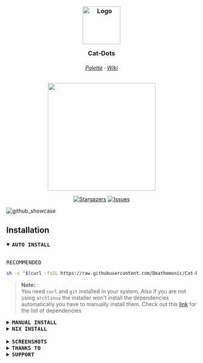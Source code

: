 <h3 align="center">
	<img src="https://raw.githubusercontent.com/catppuccin/catppuccin/main/assets/logos/exports/1544x1544_circle.png" width="100" alt="Logo"/><br/>
	<img src="https://raw.githubusercontent.com/catppuccin/catppuccin/main/assets/misc/transparent.png" height="30" width="0px"/>
	Cat-Dots
	<img src="https://raw.githubusercontent.com/catppuccin/catppuccin/main/assets/misc/transparent.png" height="30" width="0px"/>
</h3>

<h6 align="center">
  <a href="https://github.com/catppuccin/catppuccin#-palette">Palette</a>
  ·
  <a href="https://github.com/Deathemonic/Cat-Dots/wiki">Wiki</a>
</h6>

<p align="center"><img src="https://raw.githubusercontent.com/catppuccin/catppuccin/main/assets/palette/macchiato.png" width="285" /></p>

<p align="center">
	<a href="https://github.com/Deathemonic/Cat-Dots/stargazers">
		<img alt="Stargazers" src="https://img.shields.io/github/stars/deathemonic/cat-dots?style=for-the-badge&logo=starship&color=C9CBFF&logoColor=D9E0EE&labelColor=302D41"></a>
	<a href="https://github.com/Deathemonic/Cat-Dots/issues">
		<img alt="Issues" src="https://img.shields.io/github/issues/deathemonic/cat-dots?style=for-the-badge&logo=gitbook&color=B5E8E0&logoColor=D9E0EE&labelColor=302D41"></a>
</p>

![github_showcase](https://github.com/Deathemonic/Cat-Dots/assets/65948476/38dd0818-c3a1-4787-859f-61b037903084)

## Installation
<details open>
	<summary><b><samp>AUTO INSTALL</samp></b></summary>
<br>

<kbd>RECOMMENDED</kbd>

```sh
sh -c "$(curl -fsSL https://raw.githubusercontent.com/Deathemonic/Cat-Dots/main/install.sh)"
```

> **Note:** <br>
> You need ``curl`` and ``git`` installed in your system.
> Also if you are not using ``archlinux`` the installer won't install the dependencies automatically you have to manually install them.
> Check out this [link](https://github.com/Deathemonic/Cat-Dots/wiki/Pre-Installation#dependencies) for the list of dependencies

</details>

<details>
	<summary><b><samp>MANUAL INSTALL</samp></b></summary>
<br>

> **Note:** <br>
> First up install the dependencies, they are needed in order for the dotfiles to work.
> Check out this [link](https://github.com/Deathemonic/SweetDots/wiki/Documentation#dependencies) for the list of dependencies

1. Clone the repo and go to that directory
	
```sh
git clone https://github.com/Deathemonic/Cat-Dots.git && cd Cat-Dots
```

2. Make a backup folder for the conflicting folders and configs
	
```sh
mkdir ~/.backups
```

3. Move the conflicting folders to the backup folder depending if you have them

```sh
mv ~/.config/bspwm ~/.backups
mv ~/.config/mpDris2 ~/.backups
mv ~/.config/user-dirs/dirs ~/.backups
mv ~/.mpd ~/.backups
mv ~/.ncmpcpp ~/.backups
```

4. Copy the ``cat-configs`` to your ``~/.config``
	
```sh
cp -rf cat-configs ~/.config
```

5. Copy the bspwm folder you config in your ``~/.config``

```sh
cp -rf bspwm ~/.config
```

6. Change the scripts into exutables

```sh
chmod +x ~/.config/cat-configs/bin/system/*
chmod +x ~/.config/cat-configs/bin/utilities/*
```

7. Copy the home configs to your home directory ``~``

```sh
cp -rf misc/home/. ~
```

8. Install the extra fonts

	* Archlinux:
		1. Go to ``misc/fonts`` directory

		```sh
		cd misc/fonts
		```

		2. Add the ``sha256`` to the ``PKGBUILD``

		```sh
		makepkg -g >> PKGBUILD
		```

		3. Install the fonts using makepkg

		```sh
		makepkg -si
		```

	* Other Distros:
		1. Download the official phosphor fonts
		
    	> https://raw.githubusercontent.com/phosphor-icons/web/master/src/bold/Phosphor-Bold.ttf

    	> https://raw.githubusercontent.com/phosphor-icons/web/master/src/duotone/Phosphor-Duotone.ttf
		
    	> https://raw.githubusercontent.com/phosphor-icons/web/master/src/fill/Phosphor-Fill.ttf

    	> https://raw.githubusercontent.com/phosphor-icons/web/master/src/light/Phosphor-Light.ttf

    	> https://raw.githubusercontent.com/phosphor-icons/web/master/src/regular/Phosphor.ttf

    	> https://raw.githubusercontent.com/phosphor-icons/web/master/src/thin/Phosphor-Thin.ttf

		2. Copy them to your ``/usr/share/fonts`` or ``~/.fonts``

		```sh
		sudo cp Phosphor-Bold.ttf /usr/share/fonts/TTF/Phosphor-Bold.ttf
		sudo cp Phosphor-Duotone.ttf /usr/share/fonts/TTF/Phosphor-Duotone.ttf
		sudo cp Phosphor-Fill.ttf /usr/share/fonts/TTF/Phosphor-Fill.ttf
		sudo cp Phosphor-Light.ttf /usr/share/fonts/TTF/Phosphor-Light.ttf
		sudo cp Phosphor.ttf /usr/share/fonts/TTF/Phosphor.ttf
		sudo cp Phosphor-Thin.ttf /usr/share/fonts/TTF/Phosphor-Thin.ttf
		```

9. Install the gtk themes and icons

	* GTK

		```sh
		git clone --recurse-submodules https://github.com/catppuccin/gtk.git cat-gtk
		cd cat-gtk
		# You can use either venv or virtualenv
		python3 -m venv venv
		source ./venv/bin/activate
		pip install -r requirements.txt
		# Themes must be insalled at the user themes directory
		python3 install.py all -a all -s standard -d ~/.themes
		```

	* Icons

		```sh
		git clone https://github.com/catppuccin/papirus-folders.git cat-folders
    	cd cat-folders
		# Icons must be installed at the user icons directory
    	wget -qO- https://git.io/papirus-icon-theme-install | DESTDIR="$HOME/.icons" sh
    	cp -r ./src/* ~/.icons/Papirus
		# Use the modified papirus-folders script
    	cp ./papirus-folders ~/.local/bin
		```

10. You should be done just log out at your session or restart your system to apply the changes

</details>

<details>
	<summary><b><samp>NIX INSTALL</samp></b></summary>
<br>

# WIP

</details>

<br>

<details>
<summary><b><samp>SCREENSHOTS</samp></b></summary>
<br>

WIP
> Desktop
![desktop_preview](https://github.com/Deathemonic/Cat-Dots/assets/65948476/6635bc1c-118c-42fb-a2cf-289de68b69ae)

</details>

<details>
<summary><b><samp>THANKS TO</samp></b></summary>
<br>

- <img src="https://avatars.githubusercontent.com/u/93489351?v=4" width="25"/> [**Catppuccin**](https://github.com/Catppuccin) - For the color palette and theming
- <img src="https://avatars.githubusercontent.com/u/64472354?v=4" width="25"/> [**Manas140**](https://github.com/Manas140) - For his dotfiles I make as the base
- <img src="https://avatars.githubusercontent.com/u/26059688?v=4" width="25"/> [**adi1090x**](https://github.com/adi1090x) - For his configs and archcraft
- <img src="https://avatars.githubusercontent.com/u/35840154?v=4" width="25"> [**andreasgrafen**](https://www.reddit.com/r/unixporn/comments/sak598/yabai_catppuccin_is_taking_over_and_i_love_it/) - For the inspiration and Cascade
- <img src="https://avatars.githubusercontent.com/u/93292023?v=4" width="25"> [**rxyhn**](https://github.com/rxyhn) - For his scripts
- <img src="https://avatars.githubusercontent.com/u/61628558?v=4" width="25"> [**obliviousofcraps**](https://github.com/obliviousofcraps) - For the kitty mappings and tabbar configs

***And you - For checking out my Dotfiles***

</details>

<details>
<summary><b><samp>SUPPORT</samp></b></summary>
<br>

**Like my work consider supporting me**

[![LiberaPay](https://img.shields.io/badge/Liberapay-F6C915?style=for-the-badge&logo=liberapay&logoColor=black)](https://liberapay.com/Zinth)

<details>
<summary><b><samp>OTHER DOTFILES</samp></b></summary>
<br>

[**SweetDots**](https://github.com/Deathemonic/SweetDots) - A **sweetpastel** themed dotfiles

[**Kyuketsuki**](https://github.com/Deathemonic/Kyuketsuki) - A minimalist **dracula** theme dotfiles (**Archived**)

</details>
<br>

Made with :heart: by [Deathemonic](https://github.com/Deathemonic)

<p align="center"><img src="https://raw.githubusercontent.com/catppuccin/catppuccin/main/assets/footers/gray0_ctp_on_line.svg?sanitize=true" /></p>
<p align="center"><a href="https://github.com/Deathemonic/Cat-Dots/blob/main/.github/LICENSE"><img src="https://img.shields.io/static/v1.svg?style=for-the-badge&label=License&message=GPL&logoColor=d9e0ee&colorA=302d41&colorB=c9cbff"/></a></p>
